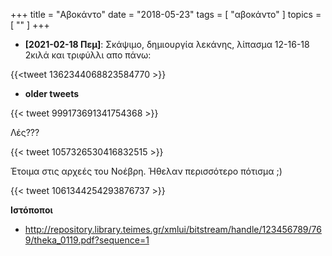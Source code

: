 +++
title = "Αβοκάντο"
date = "2018-05-23"
tags = [ "αβοκάντο" ]
topics = [ "" ]
+++



-   **<span class="timestamp-wrapper"><span class="timestamp">[2021-02-18 Πεμ]</span></span>**: Σκάψιμο, δημιουργία λεκάνης, λίπασμα 12-16-18 2κιλά και τριφύλλι απο πάνω:

{{<tweet 1362344068823584770 >}}

-   **older tweets**

{{< tweet 999173691341754368 >}}

Λές???

{{< tweet 1057326530416832515 >}}

Έτοιμα στις αρχεές του Νοέβρη. Ήθελαν περισσότερο πότισμα ;)

{{< tweet 1061344254293876737 >}}

**Ιστόποποι**

-   <http://repository.library.teimes.gr/xmlui/bitstream/handle/123456789/769/theka_0119.pdf?sequence=1>
